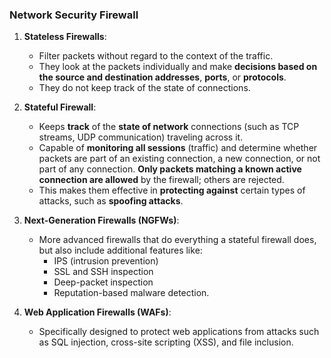 ### Network Security Firewall

1. **Stateless Firewalls**: 
   * Filter packets without regard to the context of the traffic. 
   * They look at the packets individually and make **decisions based on the source and destination addresses**, **ports**, or **protocols**. 
   * They do not keep track of the state of connections.

2. **Stateful Firewall**: 
   * Keeps **track** of the **state of network** connections (such as TCP streams, UDP communication) traveling across it. 
   * Capable of **monitoring all sessions** (traffic) and determine whether packets are part of an existing connection, a new connection, or not part of any connection. **Only packets matching a known active connection are allowed** by the firewall; others are rejected.
   * This makes them effective in **protecting against** certain types of attacks, such as **spoofing attacks**.   

3. **Next-Generation Firewalls (NGFWs)**: 
   * More advanced firewalls that do everything a stateful firewall does, but also include additional features like:
     * IPS (intrusion prevention)
     * SSL and SSH inspection
     * Deep-packet inspection
     * Reputation-based malware detection.

4. **Web Application Firewalls (WAFs)**: 
   * Specifically designed to protect web applications from attacks such as SQL injection, cross-site scripting (XSS), and file inclusion.

